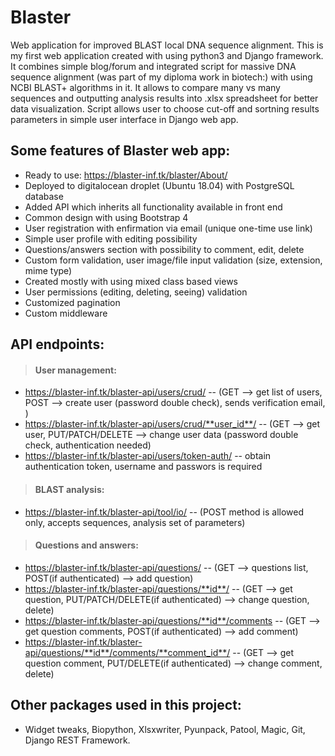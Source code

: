 # Blaster
Web application for improved BLAST local DNA sequence alignment.
This is my first web application created with using python3 and Django framework. It combines simple blog/forum and integrated 
script for massive DNA sequence alignment (was part of my diploma work in biotech:) with using NCBI BLAST+ algorithms in it. It allows
to compare many vs many sequences and outputting analysis results into .xlsx spreadsheet for better data visualization. Script allows
user to choose cut-off and sortning results parameters in simple user interface in Django web app.
## Some features of Blaster web app:
  * Ready to use: https://blaster-inf.tk/blaster/About/
  * Deployed to digitalocean droplet (Ubuntu 18.04) with PostgreSQL database
  * Added API which inherits all functionality available in front end
  * Common design with using Bootstrap 4
  * User registration with enfirmation via email (unique one-time use link)
  * Simple user profile with editing possibility
  * Questions/answers section with possibility to comment, edit, delete
  * Custom form validation, user image/file input validation (size, extension, mime type)
  * Created mostly with using mixed class based views
  * User permissions (editing, deleting, seeing) validation
  * Customized pagination
  * Custom middleware

## API endpoints:
>#### User management:
  * https://blaster-inf.tk/blaster-api/users/crud/  -- (GET --> get list of users, POST --> create user (password double check), sends verification email, )
  * https://blaster-inf.tk/blaster-api/users/crud/**user_id**/ -- (GET --> get user, PUT/PATCH/DELETE --> change user data (password double check, authentication needed)
  * https://blaster-inf.tk/blaster-api/users/token-auth/ -- obtain authentication token, username and passwors is required
>#### BLAST analysis:
  * https://blaster-inf.tk/blaster-api/tool/io/  -- (POST method is allowed only, accepts sequences, analysis set of parameters)
>#### Questions and answers:
  * https://blaster-inf.tk/blaster-api/questions/  -- (GET --> questions list, POST(if authenticated) --> add question)
  * https://blaster-inf.tk/blaster-api/questions/**id**/  -- (GET --> get question, PUT/PATCH/DELETE(if authenticated) --> change question, delete)
  * https://blaster-inf.tk/blaster-api/questions/**id**/comments  -- (GET --> get question comments, POST(if authenticated) --> add comment)
  * https://blaster-inf.tk/blaster-api/questions/**id**/comments/**comment_id**/  -- (GET --> get question comment, PUT/DELETE(if authenticated) --> change comment, delete)
## Other packages used in this project:
  * Widget tweaks, Biopython, Xlsxwriter, Pyunpack, Patool, Magic, Git, Django REST Framework.
 
  
